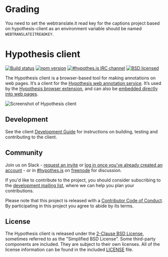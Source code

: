 Grading
================

You need to set the webtranslate.it read key for the captions project based on hypothesis-client as an environment variable should be named `WEBTRANSLATEITREADKEY`.

Hypothesis client
=================

[![Build status](https://img.shields.io/travis/hypothesis/client/master.svg)][travis]
[![npm version](https://img.shields.io/npm/v/hypothesis.svg)][npm]
[![#hypothes.is IRC channel](https://img.shields.io/badge/IRC-%23hypothes.is-blue.svg)][irc]
[![BSD licensed](https://img.shields.io/badge/license-BSD-blue.svg)][license]

[travis]: https://travis-ci.org/hypothesis/client
[npm]: https://www.npmjs.com/package/hypothesis
[irc]: https://www.irccloud.com/invite?channel=%23hypothes.is&amp;hostname=irc.freenode.net&amp;port=6667&amp;ssl=1
[license]: https://github.com/hypothesis/client/blob/master/LICENSE

The Hypothesis client is a browser-based tool for making annotations on web
pages. It’s a client for the [Hypothesis web annotation service][service].
It’s used by the [Hypothesis browser extension][ext], and can also be
[embedded directly into web pages][embed].

![Screenshot of Hypothesis client](/images/screenshot.png?raw=true)

[service]: https://github.com/hypothesis/h
[ext]: https://chrome.google.com/webstore/detail/hypothesis-web-pdf-annota/bjfhmglciegochdpefhhlphglcehbmek
[embed]: https://h.readthedocs.io/projects/client/en/latest/publishers/embedding/

Development
-----------

See the client [Development Guide][developers] for instructions on building,
testing and contributing to the client.

[developers]: https://h.readthedocs.io/projects/client/en/latest/developers/

Community
---------

Join us on Slack - [request an invite](https://slack.hypothes.is) or [log in once you've already created an account](https://hypothesis-open.slack.com/) - or in [#hypothes.is][irc] on
[freenode](https://freenode.net/) for discussion.

If you'd like to contribute to the project, you should consider subscribing to
the [development mailing list][ml], where we can help you plan your
contributions.

Please note that this project is released with a [Contributor Code of
Conduct][coc]. By participating in this project you agree to abide by its terms.

[ml]: https://groups.google.com/a/list.hypothes.is/forum/#!forum/dev
[coc]: https://github.com/hypothesis/client/blob/master/CODE_OF_CONDUCT

License
-------

The Hypothesis client is released under the [2-Clause BSD License][bsd2c],
sometimes referred to as the "Simplified BSD License". Some third-party
components are included. They are subject to their own licenses. All of the
license information can be found in the included [LICENSE][license] file.

[bsd2c]: http://www.opensource.org/licenses/BSD-2-Clause
[license]: https://github.com/hypothesis/client/blob/master/LICENSE
